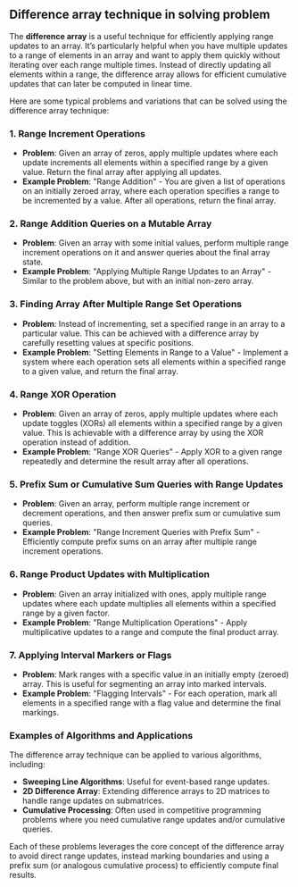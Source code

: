 ## Difference array technique in solving problem

The **difference array** is a useful technique for efficiently applying range updates to an array. It’s particularly helpful when you have multiple updates to a range of elements in an array and want to apply them quickly without iterating over each range multiple times. Instead of directly updating all elements within a range, the difference array allows for efficient cumulative updates that can later be computed in linear time.

Here are some typical problems and variations that can be solved using the difference array technique:

### 1. **Range Increment Operations**
   - **Problem**: Given an array of zeros, apply multiple updates where each update increments all elements within a specified range by a given value. Return the final array after applying all updates.
   - **Example Problem**: "Range Addition" - You are given a list of operations on an initially zeroed array, where each operation specifies a range to be incremented by a value. After all operations, return the final array.

### 2. **Range Addition Queries on a Mutable Array**
   - **Problem**: Given an array with some initial values, perform multiple range increment operations on it and answer queries about the final array state.
   - **Example Problem**: "Applying Multiple Range Updates to an Array" - Similar to the problem above, but with an initial non-zero array.

### 3. **Finding Array After Multiple Range Set Operations**
   - **Problem**: Instead of incrementing, set a specified range in an array to a particular value. This can be achieved with a difference array by carefully resetting values at specific positions.
   - **Example Problem**: "Setting Elements in Range to a Value" - Implement a system where each operation sets all elements within a specified range to a given value, and return the final array.

### 4. **Range XOR Operation**
   - **Problem**: Given an array of zeros, apply multiple updates where each update toggles (XORs) all elements within a specified range by a given value. This is achievable with a difference array by using the XOR operation instead of addition.
   - **Example Problem**: "Range XOR Queries" - Apply XOR to a given range repeatedly and determine the result array after all operations.

### 5. **Prefix Sum or Cumulative Sum Queries with Range Updates**
   - **Problem**: Given an array, perform multiple range increment or decrement operations, and then answer prefix sum or cumulative sum queries.
   - **Example Problem**: "Range Increment Queries with Prefix Sum" - Efficiently compute prefix sums on an array after multiple range increment operations.

### 6. **Range Product Updates with Multiplication**
   - **Problem**: Given an array initialized with ones, apply multiple range updates where each update multiplies all elements within a specified range by a given factor.
   - **Example Problem**: "Range Multiplication Operations" - Apply multiplicative updates to a range and compute the final product array.

### 7. **Applying Interval Markers or Flags**
   - **Problem**: Mark ranges with a specific value in an initially empty (zeroed) array. This is useful for segmenting an array into marked intervals.
   - **Example Problem**: "Flagging Intervals" - For each operation, mark all elements in a specified range with a flag value and determine the final markings.

### Examples of Algorithms and Applications
The difference array technique can be applied to various algorithms, including:
   - **Sweeping Line Algorithms**: Useful for event-based range updates.
   - **2D Difference Array**: Extending difference arrays to 2D matrices to handle range updates on submatrices.
   - **Cumulative Processing**: Often used in competitive programming problems where you need cumulative range updates and/or cumulative queries.

Each of these problems leverages the core concept of the difference array to avoid direct range updates, instead marking boundaries and using a prefix sum (or analogous cumulative process) to efficiently compute final results.
